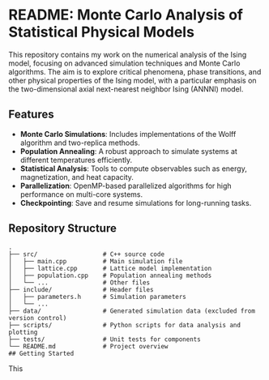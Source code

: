 # README: Monte Carlo Analysis of Statistical Physical Models
This repository contains my work on the numerical analysis of the Ising model, focusing on advanced simulation techniques and Monte Carlo algorithms. The aim is to explore critical phenomena, phase transitions, and other physical properties of the Ising model, with a particular emphasis on the two-dimensional axial next-nearest neighbor Ising (ANNNI) model.

## Features

- **Monte Carlo Simulations**: Includes implementations of the Wolff algorithm and two-replica methods.
- **Population Annealing**: A robust approach to simulate systems at different temperatures efficiently.
- **Statistical Analysis**: Tools to compute observables such as energy, magnetization, and heat capacity.
- **Parallelization**: OpenMP-based parallelized algorithms for high performance on multi-core systems.
- **Checkpointing**: Save and resume simulations for long-running tasks.

## Repository Structure

```plaintext
.
├── src/                  # C++ source code
│   ├── main.cpp          # Main simulation file
│   ├── lattice.cpp       # Lattice model implementation
│   ├── population.cpp    # Population annealing methods
│   └── ...               # Other files
├── include/              # Header files
│   ├── parameters.h      # Simulation parameters
│   └── ...
├── data/                 # Generated simulation data (excluded from version control)
├── scripts/              # Python scripts for data analysis and plotting
├── tests/                # Unit tests for components
└── README.md             # Project overview
## Getting Started

```
This 



